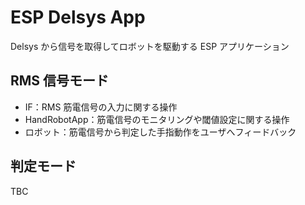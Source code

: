 # ESP Delsys App

Delsys から信号を取得してロボットを駆動する ESP アプリケーション

## RMS 信号モード

- IF：RMS 筋電信号の入力に関する操作
- HandRobotApp：筋電信号のモニタリングや閾値設定に関する操作
- ロボット：筋電信号から判定した手指動作をユーザへフィードバック

## 判定モード

TBC

